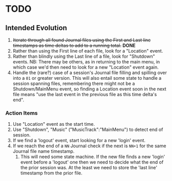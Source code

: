 # TODO

## Intended Evolution

1. ~~Iterate through all found Journal files using the First and Last line timestamps as time deltas to add to a running total.~~ **DONE**
1. Rather than using the First line of each file, look for a "Location" event.
1. Rather than blindly using the Last line of a file, look for "Shutdown" events.  NB: There may be others, as in returning to the main menu, in which case we'd then need to look for a new "Location" event again.
1. Handle the (rare?) case of a session's Journal file filling and spilling over into a `01` or greater version.  This will also entail some state to handle a session spanning files, remembering there might not be a Shutdown/MainMenu event, so finding a Location event soon in the next file means "use the last event in the previous file as this time delta's end".


### Action Items
1. Use "Location" event as the start time.
1. Use "Shutdown", "Music" ("MusicTrack":"MainMenu") to detect end of session.
1. If we find a 'logout' event, start looking for a new 'login' event.
1. If we reach the end of a `NN` Journal check if the next is `NN+1` for the same Journal file name timestamp.
    1. This will need some state machine.  If the new file finds a new 'login' event before a 'logout' one then we need to decide what the end of the prior session was.  At the least we need to store the 'last line' timestamp from the prior file.
